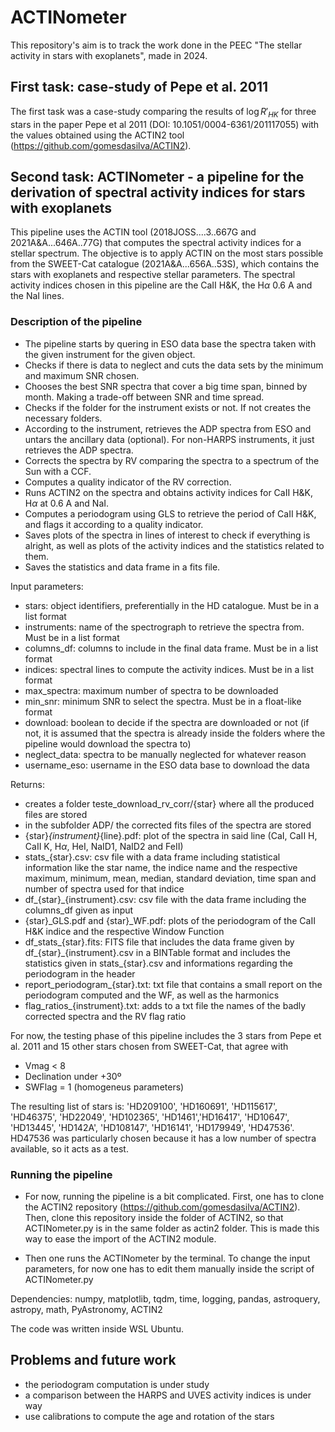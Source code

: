 # ACTINometer

This repository's aim is to track the work done in the PEEC "The stellar activity in stars with exoplanets", made in 2024.

## First task: case-study of Pepe et al. 2011

The first task was a case-study comparing the results of $\log R'_{HK}$ for three stars in the paper Pepe et al 2011 (DOI: 10.1051/0004-6361/201117055) with the values obtained using the ACTIN2 tool (https://github.com/gomesdasilva/ACTIN2).

## Second task: ACTINometer - a pipeline for the derivation of spectral activity indices for stars with exoplanets

This pipeline uses the ACTIN tool (2018JOSS....3..667G and 2021A&A...646A..77G) that computes the spectral activity indices for a stellar spectrum. The objective is to apply ACTIN on the most stars possible from the SWEET-Cat catalogue (2021A&A...656A..53S), which contains the stars with exoplanets and respective stellar parameters. The spectral activity indices chosen in this pipeline are the CaII H&K, the H$\alpha$ 0.6 A and the NaI lines.

### Description of the pipeline

- The pipeline starts by quering in ESO data base the spectra taken with the given instrument for the given object.
- Checks if there is data to neglect and cuts the data sets by the minimum and maximum SNR chosen.
- Chooses the best SNR spectra that cover a big time span, binned by month. Making a trade-off between SNR and time spread.
- Checks if the folder for the instrument exists or not. If not creates the necessary folders.
- According to the instrument, retrieves the ADP spectra from ESO and untars the ancillary data (optional). For non-HARPS instruments, it just retrieves the ADP spectra.
- Corrects the spectra by RV comparing the spectra to a spectrum of the Sun with a CCF.
- Computes a quality indicator of the RV correction.
- Runs ACTIN2 on the spectra and obtains activity indices for CaII H&K, H$\alpha$ at 0.6 A and NaI.
- Computes a periodogram using GLS to retrieve the period of CaII H&K, and flags it according to a quality indicator.
- Saves plots of the spectra in lines of interest to check if everything is alright, as well as plots of the activity indices and the statistics related to them.
- Saves the statistics and data frame in a fits file.

Input parameters:
- stars: object identifiers, preferentially in the HD catalogue. Must be in a list format
- instruments: name of the spectrograph to retrieve the spectra from. Must be in a list format
- columns_df: columns to include in the final data frame. Must be in a list format
- indices: spectral lines to compute the activity indices. Must be in a list format
- max_spectra: maximum number of spectra to be downloaded
- min_snr: minimum SNR to select the spectra. Must be in a float-like format
- download: boolean to decide if the spectra are downloaded or not (if not, it is assumed that the spectra is already inside the folders where 
the pipeline would download the spectra to)
- neglect_data: spectra to be manually neglected for whatever reason
- username_eso: username in the ESO data base to download the data

Returns:
- creates a folder teste_download_rv_corr/{star} where all the produced files are stored
- in the subfolder ADP/ the corrected fits files of the spectra are stored
- {star}_{instrument}_{line}.pdf: plot of the spectra in said line (CaI, CaII H, CaII K, H$\alpha$, HeI, NaID1, NaID2 and FeII)
- stats_{star}.csv: csv file with a data frame including statistical information like the star name, the indice name and the respective maximum, minimum, mean, median, 
standard deviation, time span and number of spectra used for that indice
- df_{star}_{instrument}.csv: csv file with the data frame including the columns_df given as input
- {star}_GLS.pdf and {star}_WF.pdf: plots of the periodogram of the CaII H&K indice and the respective Window Function
- df_stats_{star}.fits: FITS file that includes the data frame given by df\_{star}\_{instrument}.csv in a BINTable format and includes the statistics given in stats_{star}.csv
and informations regarding the periodogram in the header
- report_periodogram_{star}.txt: txt file that contains a small report on the periodogram computed and the WF, as well as the harmonics
- flag_ratios_{instrument}.txt: adds to a txt file the names of the badly corrected spectra and the RV flag ratio

For now, the testing phase of this pipeline includes the 3 stars from Pepe et al. 2011 and 15 other stars chosen from SWEET-Cat, that agree with
- Vmag < 8
- Declination under +30º
- SWFlag = 1 (homogeneus parameters)

The resulting list of stars is:  'HD209100', 'HD160691', 'HD115617', 'HD46375', 'HD22049', 'HD102365', 'HD1461','HD16417', 'HD10647', 'HD13445', 'HD142A', 'HD108147', 'HD16141', 'HD179949', 'HD47536'.
HD47536 was particularly chosen because it has a low number of spectra available, so it acts as a test.

### Running the pipeline

- For now, running the pipeline is a bit complicated. First, one has to clone the ACTIN2 repository (https://github.com/gomesdasilva/ACTIN2). Then, clone this repository inside the folder of ACTIN2, so that ACTINometer.py is in the same folder as actin2 folder. This is made this way to ease the import of the ACTIN2 module.

- Then one runs the ACTINometer by the terminal. To change the input parameters, for now one has to edit them manually inside the script of ACTINometer.py

Dependencies: numpy, matplotlib, tqdm, time, logging, pandas, astroquery, astropy, math, PyAstronomy, ACTIN2

The code was written inside WSL Ubuntu.

## Problems and future work

- the periodogram computation is under study
- a comparison between the HARPS and UVES activity indices is under way
- use calibrations to compute the age and rotation of the stars
